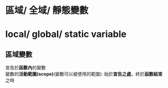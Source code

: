 # 區域/ 全域/ 靜態變數
# local/ global/ static variable

## 區域變數
宣告於**函數內**的變數  
變數的**活動範圍(scope)**(變數可以被使用的範圍): 始於**宣告之處**，終於**函數結束**之時
